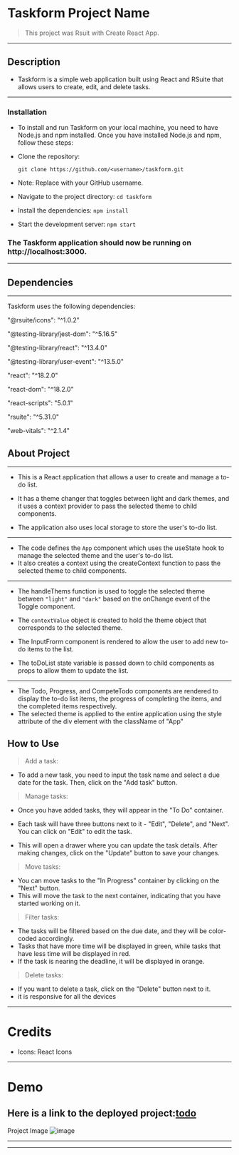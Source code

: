 # Taskform Project Name

> This project was Rsuit with Create React App.

---

## Description

- Taskform is a simple web application built using React and RSuite that allows users to create, edit, and delete tasks.

---

### Installation

- To install and run Taskform on your local machine, you need to have Node.js and npm installed. Once you have installed Node.js and npm, follow these steps:
- Clone the repository:

  `git clone https://github.com/<username>/taskform.git`

- Note: Replace <username> with your GitHub username.

- Navigate to the project directory:
  `cd taskform`
- Install the dependencies:
  `npm install`
- Start the development server:
  `npm start`

### The Taskform application should now be running on http://localhost:3000.

---

## Dependencies

---

Taskform uses the following dependencies:

"@rsuite/icons": "^1.0.2"

"@testing-library/jest-dom": "^5.16.5"

"@testing-library/react": "^13.4.0"

"@testing-library/user-event": "^13.5.0"

"react": "^18.2.0"

"react-dom": "^18.2.0"

"react-scripts": "5.0.1"

"rsuite": "^5.31.0"

"web-vitals": "^2.1.4"

## About Project

---

- This is a React application that allows a user to create and manage a to-do list.

- It has a theme changer that toggles between light and dark themes, and it uses a context provider to pass the selected theme to child components.
- The application also uses local storage to store the user's to-do list.

---

- The code defines the `App` component which uses the useState hook to manage the selected theme and the user's to-do list.
- It also creates a context using the createContext function to pass the selected theme to child components.

---

- The handleThems function is used to toggle the selected theme between `"light"` and `"dark"` based on the onChange event of the Toggle component.
- The `contextValue` object is created to hold the theme object that corresponds to the selected theme.

- The InputFrorm component is rendered to allow the user to add new to-do items to the list.
- The toDoList state variable is passed down to child components as props to allow them to update the list.

---

- The Todo, Progress, and CompeteTodo components are rendered to display the to-do list items, the progress of completing the items, and the completed items respectively.
- The selected theme is applied to the entire application using the style attribute of the div element with the className of "App"

## How to Use

> Add a task:

- To add a new task, you need to input the task name and
  select a due date for the task. Then, click on the "Add task" button.

> Manage tasks:

- Once you have added tasks, they will appear in the "To Do" container.

- Each task will have three buttons next to it - "Edit", "Delete", and "Next". You can click on "Edit" to edit the task.
- This will open a drawer where you can update the task details. After making changes, click on the "Update" button to save your changes.

> Move tasks:

- You can move tasks to the "In Progress" container by clicking on the "Next" button.
- This will move the task to the next container, indicating that you have started working on it.

> Filter tasks:

- The tasks will be filtered based on the due date, and they will be color-coded accordingly.
- Tasks that have more time will be displayed in green, while tasks that have less time will be displayed in red.
- If the task is nearing the deadline, it will be displayed in orange.

> Delete tasks:

- If you want to delete a task, click on the "Delete" button next to it.
- it is responsive for all the devices
---

# Credits

- Icons: React Icons

---

# Demo

## Here is a link to the deployed project:[todo](https://todo-8733fe.netlify.app/)

Project Image
![image](https://user-images.githubusercontent.com/69744397/231968249-9fc9206f-e111-499c-9873-0d389d7297f6.png)


---

---
